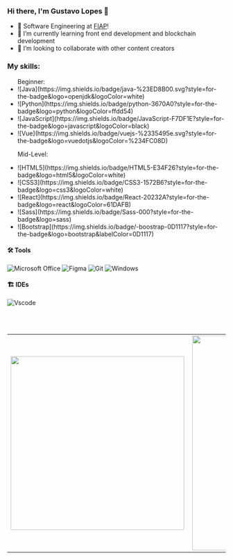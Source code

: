 ### Hi there, I'm Gustavo Lopes 👋
<p align="left"> 

- 🔭 Software Engineering at [FIAP][fiap]!
- 🌱 I’m currently learning front end development and blockchain development
- 👯 I’m looking to collaborate with other content creators

### My skills:
<ul>
  Beginner:
  <li>
    ![Java](https://img.shields.io/badge/java-%23ED8B00.svg?style=for-the-badge&logo=openjdk&logoColor=white)  
  </li>
  <li>
    ![Python](https://img.shields.io/badge/python-3670A0?style=for-the-badge&logo=python&logoColor=ffdd54)
  </li>
  <li>
    ![JavaScript](https://img.shields.io/badge/JavaScript-F7DF1E?style=for-the-badge&logo=javascript&logoColor=black) 
  </li>
  <li>
    ![Vue](https://img.shields.io/badge/vuejs-%2335495e.svg?style=for-the-badge&logo=vuedotjs&logoColor=%234FC08D)
  </li>
  
  Mid-Level:
   <li>
    ![HTML5](https://img.shields.io/badge/HTML5-E34F26?style=for-the-badge&logo=html5&logoColor=white)
  </li>
  <li>
    ![CSS3](https://img.shields.io/badge/CSS3-1572B6?style=for-the-badge&logo=css3&logoColor=white)
  </li>
  <li>
    ![React](https://img.shields.io/badge/React-20232A?style=for-the-badge&logo=react&logoColor=61DAFB) 
  </li>
  <li>
    ![Sass](https://img.shields.io/badge/Sass-000?style=for-the-badge&logo=sass)
  </li>
  <li>
    ![Bootstrap](https://img.shields.io/badge/-boostrap-0D1117?style=for-the-badge&logo=bootstrap&labelColor=0D1117)
  </li>
</ul>

#### 🛠 Tools
![Microsoft Office](https://img.shields.io/badge/-Microsoft_Office-dc5400?style=flat&logoColor=white&logo=microsoft-office) 
![Figma](https://img.shields.io/badge/Figma-696969?style=for-the-badge&logo=figma&logoColor=figma)
![Git](https://img.shields.io/badge/GIT-E44C30?style=for-the-badge&logo=git&logoColor=white)
![Windows](https://img.shields.io/badge/Windows-000?style=for-the-badge&logo=windows&logoColor=2CA5E0)


#### 🏗 IDEs
![Vscode](https://img.shields.io/badge/Vscode-007ACC?style=for-the-badge&logo=visual-studio-code&logoColor=white)


<br />
<br />

<center>
  <table>
    <tr>
        <td><img width="400px" align="left" src="https://github-readme-stats.vercel.app/api/top-langs/?username=zzhyyy2004&theme=tokyonight&hide=html&layout=compact&count_private=true" /></td>
        <td><img width="495px" align="left" src="https://github-readme-stats.vercel.app/api?username=zzhyyy2004&theme=tokyonight&show_icons=true&count_private=true" /></td>
    </tr>   
  </table>
</center>

[fiap]: https://www.fiap.com.br
